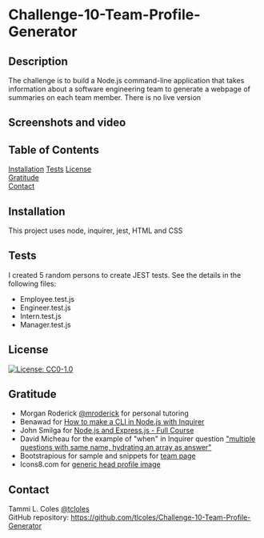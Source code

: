 # Challenge-10-Team-Profile-Generator

## Description
The challenge is to build a Node.js command-line application that takes information about a software engineering team to generate a webpage of summaries on each team member. There is no live version

## Screenshots and video

## Table of Contents
[Installation](#installation) 
[Tests](#tests) 
[License](#license)  
[Gratitude](#gratitude)  
[Contact](#contact)  

## Installation
This project uses node, inquirer, jest, HTML and CSS

## Tests
I created 5 random persons to create JEST tests. See the details in the following files:  
* Employee.test.js  
* Engineer.test.js  
* Intern.test.js  
* Manager.test.js  
## License
[![License: CC0-1.0](https://licensebuttons.net/l/zero/1.0/80x15.png)](http://creativecommons.org/publicdomain/zero/1.0/)

## Gratitude
* Morgan Roderick [@mroderick](https://github.com/mroderick) for personal tutoring
* Benawad for [How to make a CLI in Node.js with Inquirer](https://youtu.be/0xjfkl9nODQ)
* John Smilga for [Node.js and Express.js - Full Course](https://youtu.be/Oe421EPjeBE) 
* David Micheau for the example of "when" in Inquirer question ["multiple questions with same name, hydrating an array as answer"](https://github.com/SBoudrias/Inquirer.js/issues/1086)
* Bootstrapious for sample and snippets for [team page](https://bootstrapious.com/p/team-page)
* Icons8.com for [generic head profile image](https://icons8.com/icon/set/profile/ios-filled)

## Contact
Tammi L. Coles [@tcloles](https://github.com/tlcoles/)  
GitHub repository: https://github.com/tlcoles/Challenge-10-Team-Profile-Generator 